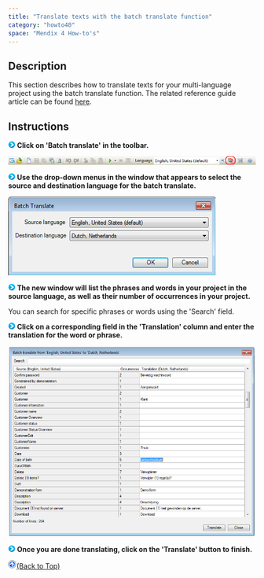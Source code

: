 ```yaml
---
title: "Translate texts with the batch translate function"
category: "howto40"
space: "Mendix 4 How-to's"
---
```

## Description

This section describes how to translate texts for your multi-language project using the batch translate function. The related reference guide article can be found [here](https://world.mendix.com/pages/releaseview.action?pageId=10092591).

## Instructions

![](attachments/819203/917932.png) **Click on 'Batch translate' in the toolbar.**

![](attachments/2621627/2752996.png)

![](attachments/819203/917932.png) **Use the drop-down menus in the window that appears to select the source and destination language for the batch translate.**

![](attachments/2621627/2752997.png)

![](attachments/819203/917932.png) **The new window will list the phrases and words in your project in the source language, as well as their number of occurrences in your project.**

You can search for specific phrases or words using the 'Search' field.

![](attachments/819203/917932.png) **Click on a corresponding field in the 'Translation' column and enter the translation for the word or phrase.**

![](attachments/2621627/2752998.png)

![](attachments/819203/917932.png) **Once you are done translating, click on the 'Translate' button to finish.**

[![](attachments/819203/917564.png)](Translate+texts+with+the+batch+translate+function)[(Back to Top)](Translate+texts+with+the+batch+translate+function)